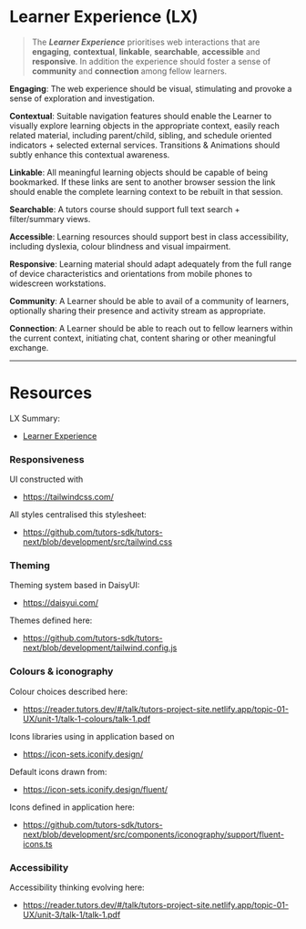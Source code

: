 # Learner Experience (LX)

> The ***Learner Experience*** prioritises web interactions that are **engaging**, **contextual**, **linkable**, **searchable**, **accessible** and **responsive**. In addition the experience should foster a sense of **community** and **connection** among fellow learners.

**Engaging**: The web experience should be visual, stimulating and provoke a sense of exploration and investigation.

**Contextual**: Suitable navigation features should enable the Learner to visually explore learning objects in the appropriate context, easily reach related material, including parent/child, sibling, and schedule oriented indicators + selected external services. Transitions & Animations should subtly enhance this contextual awareness.

**Linkable**: All meaningful learning objects should be capable of being bookmarked. If these links are sent to another browser session the link should enable the complete learning context to be rebuilt in that session.

**Searchable**: A tutors course should support full text search + filter/summary views.  

**Accessible**: Learning resources should support best in class accessibility, including dyslexia, colour blindness and visual impairment.

**Responsive**: Learning material should adapt adequately from the full range of device characteristics and orientations from mobile phones to widescreen workstations.

**Community**: A Learner should be able to avail of a community of learners, optionally sharing their presence and activity stream as appropriate.

**Connection**: A Learner should be able to reach out to fellow learners within the current context, initiating chat, content sharing or other meaningful exchange.

---

# Resources

LX Summary:

- [Learner Experience](https://reader.tutors.dev/#/topic/tutors-project-site.netlify.app/topic-01-UX)

### Responsiveness

UI constructed with

- <https://tailwindcss.com/>

All styles centralised this stylesheet:

- <https://github.com/tutors-sdk/tutors-next/blob/development/src/tailwind.css>

### Theming

Theming system based in DaisyUI:

- <https://daisyui.com/>

Themes defined here:

- <https://github.com/tutors-sdk/tutors-next/blob/development/tailwind.config.js>

### Colours & iconography

Colour choices described here:

- <https://reader.tutors.dev/#/talk/tutors-project-site.netlify.app/topic-01-UX/unit-1/talk-1-colours/talk-1.pdf>

Icons libraries using in application based on

- <https://icon-sets.iconify.design/>

Default icons drawn from:

- <https://icon-sets.iconify.design/fluent/>

Icons defined in application here:

- <https://github.com/tutors-sdk/tutors-next/blob/development/src/components/iconography/support/fluent-icons.ts>

### Accessibility 

Accessibility thinking evolving here:

- <https://reader.tutors.dev/#/talk/tutors-project-site.netlify.app/topic-01-UX/unit-3/talk-1/talk-1.pdf>



  

